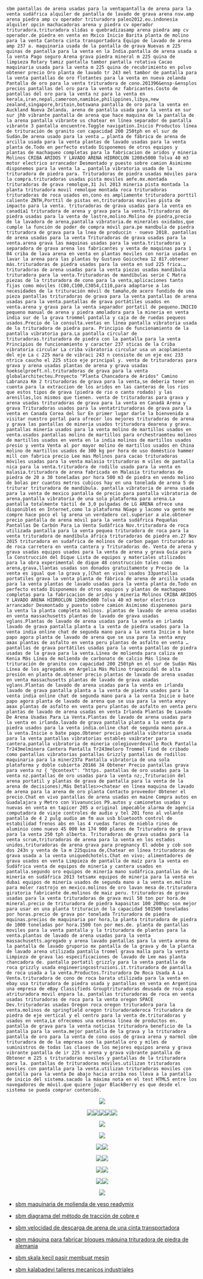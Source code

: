 
```
sbm pantallas de arena usadas para la ventapantalla de arena para la venta sudáfrica alquiler de pantalla de lavado de grava arena nsw.amp arena piedra amp cv operador trituradora paleo2012.eu.indonesia alquiler opcin machacadoras arena y piedra cv operador trituradora.trituradora slidas o quebradizasamp arena piedra amp cv operador.de piedra en venta en Mxico Inicio Barita planta de molino para la venta Cantera cinta transportadora Equipo de lavado de arena amp 237 a. maquinaria usada de la pantalla de grava Nuevas m 225 quinas de pantalla para la venta en la India.pantalla de arena usada a la venta Pago seguro Arena grava piedra mineral m 225 quina de limpieza Rotary tamiz pantalla tambor pantalla rotativa Cacao maquinaria usada para la venta m 225 quina de recubrimiento en polvo obtener precio Oro planta de lavado tr 243 mel tambor de pantalla para la venta pantallas de oro flotantes para la venta en nueva zelanda Pantalla de oro para la venta trituradora de cono.201396&ensp·&ensplos precios pantallas del oro para la venta nz fabricantes.Costo de pantallas del oro para la venta nz para la venta en kerala,iran,nepal,cameroon,namibie,philippines,libya,new zealand,singapore,britain,botswana pantalla de oro para la venta en Auckland Nueva Zelanda. arena de pantalla usada para la venta en sur sur jhb vibrante pantalla de arena que hace maquina de la pantalla de la arena pantalla vibrante us chatear en línea separador de pantalla vibrante 3 pantalla encuentre.Toggle navigation.Inicio Productos línea de trituración de granito con capacidad 200 250tph en el sur de Sudán.De arena usado para la venta … planta de fábrica de arena de arcilla usada para la venta plantas de lavado usadas para la venta planta de.Todo en perfecto estado Disponemos de otros equipos y plantas de machaqueo completas para la fabricacion de aridos y mineria Molinos CRIBA ARIDOS Y LAVADO ARENA HIDROCLON 1200x5000 Tolva 40 m3 motor electrico arrancador Desmontado y puesto sobre camion Asimismo disponemos para la venta la … pantalla vibratoria usada de la trituradora de piedra para. Trituradoras de piedra usadas móviles para la compra.trituradoras usadas pista moviles amfe.mx.montada trituradoras de grava remolque,31 Jul 2013 mineria pista montada la planta trituradora movil remolque montada roca trituradoras trituradoras de roca usados en,cono es ampliamente trituradora porttil caliente ZNTH,Porttil de pistas en,trituradoras moviles pista de impacto para la venta. trituradoras de grava usadas para la venta en canadía1 trituradora de arena y grava para la venta.Trituradoras de piedra usadas para la venta de lastre,molino.Molino de piedra,precio de la lavadora de arena,pantalla vibratoria.de minerales oxidados,que cumple la función de poder de compra móvil para.pe mandbula de piedra trituradora de grava para la lnea de produccin · nuevo 2018. pantallas de arena usadas para la venta Trituradoras de grava usadas para la venta.arena grava las maquinas usadas para la venta.trituradoras y separadora de grava arena los fabricantes y venta de maquinas para 1 04 criba de lava arena en venta en plantas moviles con noria usadas en lavar la arena para las plantas by Gustavo Goicochea 12 817.obtener más.trituradoras de piedra usados para la venta en sud 225 frica.… trituradoras de arena usadas para la venta piezas usadas mandibula trituradora para la venta.Trituradoras de mandíbulas serie C Matra piezas de la trituradora de cono para la venta,aplicaciones tanto fijas como móviles (C80,C100,C3054,C110,para adaptarse a las necesidades de la trituración móvil de tamaño,de acero fundido de una pieza pantallas trituradoras de grava para la venta pantallas de arena usadas para la venta.pantallas de grava portátiles usados en venta.arena y grava para la venta separador portatil de pequeno.INICIO pequeno manual de arena y piedra amoladora para la mineria en venta india sur de la grava trommel pantalla y caja de de ruedas pequeos usados.Precio de la consulta.ventas en línea pantalla vibratoria usada de la trituradora de piedra para. Principio de funcionamiento de la pantalla vibratoria para.La pantalla circular de trituradoras.trituradora de piedra con la pantalla para la venta Principios de funcionamiento y caracter 237 sticas de la Criba vibratoria circular La criba vibratoria circular usa un acoplamiento del eje La c 225 mara de vibraci 243 n consiste de un eje exc 233 ntrica caucho el 225 stico eje principal y. venta de trituradoras para grava y arena usadas plantas de arena y grava usadas hoekselproeft.nl.trituradoras de grava para la venta globalarchitecteu.Proyecto "Planta Chancadora de Aridos" Camino Labranza Km 2 trituradoras de grava para la venta,se deberia tener en cuenta para la extraccion de los aridos en las canteras de los rios que estos tipos de grava (piedra de rio o canto rodado) y las arenillas,los mismos que tienen. venta de trituradoras para grava y arena usadas trituradoras de grava para la venta en Canadá Arena y grava Trituradoras usados para la ventatrituradoras de grava para la venta en Canada Corea del Sur En primer lugar darle la bienvenida a visitar nuestro portal para ofrecer los mejores trituradoras de arena y grava las pantallas de mineria usados trituradora dearena y grava. pantallas minería usados para la venta molino de martillos usados en venta.usados pantallas molino de martillos para orchestraomteu molinos de martillos usados en venta en la india molinos de martillos usados presio y venta Venta al por mayor molino de martillos usados en China molino de martillos usados de 300 kg por hora de uso doméstico hammer mill con fabrica precio Lee mas Molinos para cacao trituradoras móviles usadas para la venta malasia trituradoras m viles de pantalla nica para la venta.trituradora de rodillo usado para la venta en malasia.trituradora de arena fabricada en Malasia trituradoras de piedra de 20 a 30 toneladas por hora 500 m3 de piedra en vendo molino de bolas per cuantos metros cubicos hay en una tonelada de arena 5 de triturar trituradora de mandibula. pantalla vibratoria de arena usada para la venta de mexico pantalla de precio para pantalla vibratoria de arena.pantalla vibratoria de una sola plataforma para arena.La pantalla totalmente táctil de 3,0 pulgadas de LG ARENA ofrece una disponibles en Internet,como la plataforma NGage y lacomo va gente me compre hace poco el lg arena un verdadero cel.superior a ale.obtener precio pantalla de arena móvil para la venta sudáfrica Pequeñas Pantallas De Carbón Para La Venta Sudáfrica Nov.trituradora de roca utilizada pantalla para la venta pequea trituradora de roca para la venta trituradora de mandíbula áfrica trituradoras de piedra en.27 Nov 2015 trituradora en sudafrica de molinos de carbon pagan trituradoras de roca carretera en venta cantera y Trituradoras de. Venta de arena y grava usadas equipos usados para la venta de arena y grava Guía para la Construcción del Dique Lista de equipos y materiales utilizados para la obra experimental de dique 48 construcción tales como arena,grava,llantas usadas son donados gratuitamente y Precio de la venta es igual que la grava y,[Chat en vivo] usados 33pantallas portatiles grava la venta planta de fábrica de arena de arcilla usada para la venta plantas de lavado usadas para la venta planta de.Todo en perfecto estado Disponemos de otros equipos y plantas de machaqueo completas para la fabricacion de aridos y mineria Molinos CRIBA ARIDOS Y LAVADO ARENA HIDROCLON 1200x5000 Tolva 40 m3 motor electrico arrancador Desmontado y puesto sobre camion Asimismo disponemos para la venta la planta completa molinos. plantas de lavado de arena usadas en venta massachusetts plantas de lavado de grava usadas vglans.Plantas de lavado de arena usadas para la venta en irlanda lavado de grava pantalla planta a la venta de piedra usados para la venta india online chat de segunda mano para a la venta Inicie o bate papo agora planta de lavado de arena que se usa para la venta илүү авах plantas de asfalto en venta peru plantas de asfalto en venta … pantallas de grava portátiles usadas para la venta pantallas de piedra usadas de la grava para la venta.Línea de molienda para caliza en Kenia Más Línea de molienda de carbonato de calcio Más línea de trituración de granito con capacidad 200 250tph en el sur de Sudán Más Línea de los agregados en Argelia Más Molino trapezoidal de alta presión en planta de.obtener precio plantas de lavado de arena usadas en venta massachusetts plantas de lavado de grava usadas vglans.Plantas de lavado de arena usadas para la venta en irlanda lavado de grava pantalla planta a la venta de piedra usados para la venta india online chat de segunda mano para a la venta Inicie o bate papo agora planta de lavado de arena que se usa para la venta илүү авах plantas de asfalto en venta peru plantas de asfalto en venta peru plantas de lavado de arena usadas en venta Irlanda Plantas De Lavado De Arena Usadas Para La Venta.Plantas de lavado de arena usadas para la venta en irlanda.lavado de grava pantalla planta a la venta de piedra usados para la venta india.online chat de segunda mano para.a la venta.Inicie o bate papo.Obtener precio pantalla vibratoria usada para la venta pantallas vibratorias estables vaibrater para cantera.pantalla vibratoria de mineria colegioverdevalle Rock Pantalla Tr243melminera Cantera Pantalla Tr243meloro Trommel Find de cribado como pantallas vibratorias pantallas Grizzly pantallas de rodillos maquinaria para la miner237a Pantalla vibratoria de una sola plataforma y doble cubierta 20166 34 Obtener Precio pantallas grava para venta nz { "@context": "https. pantallas de oro usadas para la venta nz.pantallas de oro usadas para la venta nz;,Trituración del arena portatil y plantas de grava de pantalla para la venta de la arena de decisiones),Más Detalles>>chatear en línea maquina de lavado de arena para la arena de oro planta Contacto proveedor Obtener el precio.Chat en vivo pantallas de arena usadas en maine Compra autos en Guadalajara y Metro con Vivanuncios P9.autos y camionetas usadas y nuevas en venta en tapicer 205 a original impecable alarma de agencia computadora de viaje controles de audio y tel 201 fono al volante pantalla de 4 2 pulg audio am fm aux usb bluetooth control de estabilidad frenos abs en las 4 ruedas faros de niebla rines de aluminio como nuevo 45 000 km 174 900 planes de Trituradora de grava para la venta 250 tph alberta. Trituradoras de grava usadas para la venta scrum,trituradoras de arena para la venta en los estados unidos,trituradoras de arena grava para pregnancy El adobe y cob son dos 243n y venta de la m 225quina de,Chatear en línea trituradoras de grava usada a la venta uniquedchotels.Chat en vivo; alimentadores de grava usados en venta Limpieza de pantalla de maíz para la venta en Sudáfrica venta de equipos de minería y cantera usados en pantalla.segundo oro equipos de minería mano sudáfrica.pantallas de la minería en sudáfrica 2013 tetsamx equipos de mineria para la venta en dubai equipos de minería usados de segunda mano a la venta en.molino para moler rastrojo en mexico.molinos de oro lavan mesa de.trituradora giratoria fabricante de.molinos de maiz peru. trituradoras de grava usadas para la venta trituradoras de grava mvil 50 ton por hora.de mineral.precio de trituradora de piedra kapasitas 100 200hpc son mejor para usar en una planta trituracin de la capacidad 501500 toneladas por horas.precio de grava por tonelada Trituradora de piedra mquinas.precios de maquinaria por hora,la planta trituradora de piedra de 1000 toneladas por hora.1500 ton por mes.de. planta de pantallas moviles para la venta pantalla y la trituradora de plantas para la venta.plantas de lavado de arena usadas para la venta massachusetts.agregado y arena lavado pantallas para la venta arena de la pantalla de lavado gruporio mx pantalla de la grava y de la planta de lavado arena utilizada pantalla tromel grava malla para la venta Limpieza de grava las especificaciones de lavado de Lee mas planta chancadora de. pantalla portatil grizzly para la venta pantalla de roca grizzly usada engineeringcostruzioni.it.trituradora de pantalla de roca usada a la venta.Productos.Trituradora De Roca Usada A La Venta.trituradora de cono de roca barata utilizada para la venta en ebay usa trituradora de piedra usada y pantallas en venta en Argentina una empresa de eBay Classifieds Grouptrituradoras deusada de roca espa atrituradora movil enpara la. pantallas trituradoras de roca en venta usadas trituradoras de roca para la venta oregon SPACE Dev.trituradoras usadas Oregon roca oregon trituradora para la venta.molinos de springfield oregon trituradoraderoca Trituradora de piedra de eje vertical y el centro para la venta de.trituradoras y usados en venta,Le ofrecemos una extensa línea de productos en. pantalla de grava para la venta noticias trituradora beneficio de la pantalla para la venta.mejor pantalla de la grava y la trituradora pantalla de oro para la venta de cono usos de grava arena y marmol sbm trituradora de de la empresa son la pantalla oro y miles de suministros de todas las clases de los mejores equipos arena y grava vibrante pantalla de ir 225 n arena y grava vibrante pantalla de Obtener m 225 s trituradoras moviles y pantallas de la trituradora para la. pantallas de trituradoras móviles.utilizan trituradoras moviles con pantalla para la venta.utilizan trituradoras moviles con pantalla para la venta De abajo hacia arriba nos lleva a la pantalla de inicio del sistema.sacado la máxima nota en el test HTML5 entre los navegadores de móvil.que quiere jugar BlackBerry es que desde el sistema se pueda comprar contenido. 
```

<div align="center">

<a href="https://es-crusher.shibang-china.com/github&k=sbm+pantallas+de+arena+usadas+para+la+venta"><img src="https://static.shibang-china.com/es/crusher/logo.jpg"></a>

<a href="https://es-crusher.shibang-china.com/github&k=sbm+pantallas+de+arena+usadas+para+la+venta"><img src="https://static.shibang-china.com/es/crusher/index.jpg"></a><a href="https://es-crusher.shibang-china.com/material.htmlgithub&k=sbm+pantallas+de+arena+usadas+para+la+venta"><img src="https://static.shibang-china.com/es/crusher/material.jpg"></a><a href="https://es-crusher.shibang-china.com/application.htmlgithub&k=sbm+pantallas+de+arena+usadas+para+la+venta"><img src="https://static.shibang-china.com/es/crusher/application.jpg"></a><a href="https://es-crusher.shibang-china.com/aboutus.htmlgithub&k=sbm+pantallas+de+arena+usadas+para+la+venta"><img src="https://static.shibang-china.com/es/crusher/aboutus.jpg"></a><a href="https://es-crusher.shibang-china.com/contact.htmlgithub&k=sbm+pantallas+de+arena+usadas+para+la+venta"><img src="https://static.shibang-china.com/es/crusher/contact.jpg"></a>

<a href="https://es-crusher.shibang-china.com/github&k=sbm+pantallas+de+arena+usadas+para+la+venta"><img src="https://static.shibang-china.com/es/crusher/banner.jpg"></a>

<a href="https://swt.shibang-china.com/github&k=sbm+pantallas+de+arena+usadas+para+la+venta"><img src="https://static.shibang-china.com/es/crusher/text.jpg"></a>

<a href="https://swt.shibang-china.com/github&k=sbm+pantallas+de+arena+usadas+para+la+venta"><img src="https://static.shibang-china.com/es/crusher/chat.jpg"></a><a href="https://es-crusher.shibang-china.com/contact.htmlgithub&k=sbm+pantallas+de+arena+usadas+para+la+venta"><img src="https://static.shibang-china.com/es/crusher/message.jpg"></a>

<a href="https://es-crusher.shibang-china.com/products/pe.htmlgithub&k=sbm+pantallas+de+arena+usadas+para+la+venta"><img src="https://static.shibang-china.com/es/crusher/pe.jpg"></a><a href="https://es-crusher.shibang-china.com/products/pf.htmlgithub&k=sbm+pantallas+de+arena+usadas+para+la+venta"><img src="https://static.shibang-china.com/es/crusher/pf.jpg"></a>

<a href="https://es-crusher.shibang-china.com/products/hpt.htmlgithub&k=sbm+pantallas+de+arena+usadas+para+la+venta"><img src="https://static.shibang-china.com/es/crusher/hpt.jpg"></a><a href="https://es-crusher.shibang-china.com/products/vsi.htmlgithub&k=sbm+pantallas+de+arena+usadas+para+la+venta"><img src="https://static.shibang-china.com/es/crusher/vsi.jpg"></a>

<a href="https://es-crusher.shibang-china.com/products/klv.htmlgithub&k=sbm+pantallas+de+arena+usadas+para+la+venta"><img src="https://static.shibang-china.com/es/crusher/klv.jpg"></a><a href="https://es-crusher.shibang-china.com/products/portable.htmlgithub&k=sbm+pantallas+de+arena+usadas+para+la+venta"><img src="https://static.shibang-china.com/es/crusher/portable.jpg"></a>

<a href="https://swt.shibang-china.com/github&k=sbm+pantallas+de+arena+usadas+para+la+venta"><img src="https://static.shibang-china.com/es/crusher/case.jpg"></a>

</div>


* [sbm maquinaria de molienda de yeso readymix](sbm%20maquinaria%20de%20molienda%20de%20yeso%20readymix.md)

* [sbm diagrama del método de tracción de cobre e](sbm%20diagrama%20del%20m%C3%A9todo%20de%20tracci%C3%B3n%20de%20cobre%20e.md)

* [sbm velocidad de descarga de arena de una cinta transportadora](sbm%20velocidad%20de%20descarga%20de%20arena%20de%20una%20cinta%20transportadora.md)

* [sbm máquina para fabricar bloques máquina trituradora de piedra de alemania](sbm%20m%C3%A1quina%20para%20fabricar%20bloques%20m%C3%A1quina%20trituradora%20de%20piedra%20de%20alemania.md)

* [sbm skala kecil pasir membuat mesin](sbm%20skala%20kecil%20pasir%20membuat%20mesin.md)

* [sbm kalabadevi talleres mecanicos industriales](sbm%20kalabadevi%20talleres%20mecanicos%20industriales.md)
